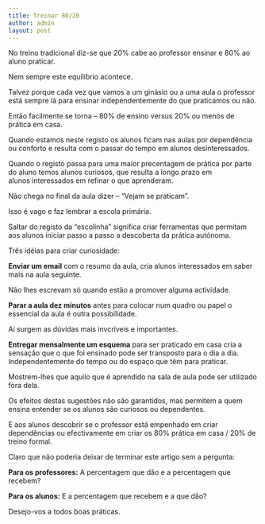 ```yaml
---
title: Treinar 80/20
author: admin
layout: post
---
```

No treino tradicional diz-se que 20% cabe ao professor ensinar e 80% ao aluno praticar.

Nem sempre este equílibrio acontece.

Talvez porque cada vez que vamos a um ginásio ou a uma aula o professor está sempre lá para ensinar independentemente do que praticamos ou não.

Então facilmente se torna &#8211; 80% de ensino versus 20% ou menos de prática em casa.

Quando estamos neste registo os alunos ficam nas aulas por dependência ou conforto e resulta com o passar do tempo em alunos desinteressados.

Quando o registo passa para uma maior precentagem de prática por parte do aluno temos alunos curiosos, que resulta a longo prazo em alunos interessados em refinar o que aprenderam.

Não chega no final da aula dizer &#8211; &#8220;Vejam se praticam&#8221;.

Isso é vago e faz lembrar a escola primária.

Saltar do registo da &#8220;escolinha&#8221; significa criar ferramentas que permitam aos alunos iniciar passo a passo a descoberta da prática autónoma.

Três idéias para criar curiosidade:

**Enviar um email** com o resumo da aula, cria alunos interessados em saber mais na aula seguinte.

Não lhes escrevam só quando estão a promover alguma actividade.

**Parar a aula dez minutos** antes para colocar num quadro ou papel o essencial da aula é outra possibilidade.

Aí surgem as dúvidas mais invcríveis e importantes.

**Entregar mensalmente um esquema** para ser praticado em casa cria a sensação que o que foi ensinado pode ser transposto para o dia a dia. Independentemente do tempo ou do espaço que têm para praticar.

Mostrem-lhes que aquilo que é aprendido na sala de aula pode ser utilizado fora dela.

Os efeitos destas sugestões não são garantidos, mas permitem a quem ensina entender se os alunos são curiosos ou dependentes.

E aos alunos descobrir se o professor está empenhado em criar dependências ou efectivamente em criar os 80% prática em casa / 20% de treino formal.

Claro que não poderia deixar de terminar este artigo sem a pergunta:

**Para os professores:**
A percentagem que dão e a percentagem que recebem?

**Para os alunos:**
E a percentagem que recebem e a que dão?

Desejo-vos a todos boas práticas.